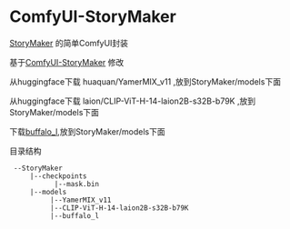 # ComfyUI-StoryMaker
 [StoryMaker](https://github.com/RedAIGC/StoryMaker) 的简单ComfyUI封装

基于[ComfyUI-StoryMaker](https://github.com/tanglaoya321/ComfyUI-StoryMaker) 修改

从huggingface下载 huaquan/YamerMIX_v11 ,放到StoryMaker/models下面

从huggingface下载 laion/CLIP-ViT-H-14-laion2B-s32B-b79K ,放到StoryMaker/models下面

下载[buffalo_l](https://drive.google.com/file/d/1qXsQJ8ZT42_xSmWIYy85IcidpiZudOCB/view),放到StoryMaker/models下面

目录结构
```angular2html
 --StoryMaker
     |--checkpoints
           |--mask.bin
     |--models
          |--YamerMIX_v11
          |--CLIP-ViT-H-14-laion2B-s32B-b79K
          |--buffalo_l
```

      